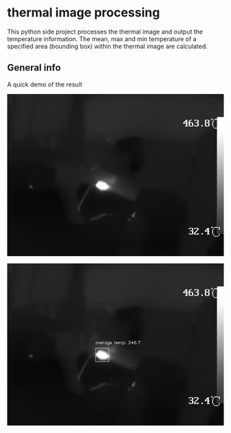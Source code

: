 # thermal image processing

This python side project processes the thermal image and output the temperature information. The mean, max and min temperature of a specified area (bounding box) within the thermal image are calculated. 

## General info
A quick demo of the result<br />

![Alt text](src/img/thermal_1.png "A raw thermal image input")

![Alt text](src/img/avg%20temp%20within%20the%20bounding%20box.png "Annotated thermal image with average temperature calculated within the bounding box")
